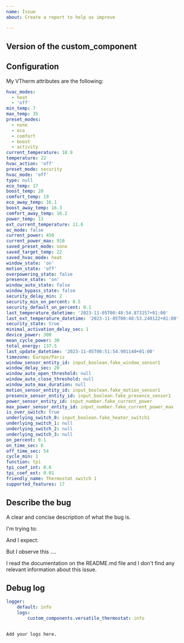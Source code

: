 ```yaml
---
name: Issue
about: Create a report to help us improve

---
```


<!-- Before you open a new issue, search through the existing issues to see if others have had the same problem.

If you have a simple question or you are not sure this is an issue, don't open an issue but open a new discussion [here](https://github.com/jmcollin78/versatile_thermostat/discussions).

Issues not containing the minimum requirements will be closed:

- Issues without a description (using the header is not good enough) will be closed.
- Issues without configuration will be closed

-->

## Version of the custom_component
<!-- If you are not using the newest version, download and try that before opening an issue
If you are unsure about the version check the const.py file.
-->

## Configuration

<!-- Copy / paste the attributes of the VTherm here. You can go to Development Tool / States, find and select your VTherm and the copy/paste the attributes.
Without these attribute support is impossible due to the number of configuration attributes the VTherm have (more than 60). -->

My VTherm attributes are the following:
```yaml
hvac_modes:
  - heat
  - 'off'
min_temp: 7
max_temp: 35
preset_modes:
  - none
  - eco
  - comfort
  - boost
  - activity
current_temperature: 18.9
temperature: 22
hvac_action: 'off'
preset_mode: security
hvac_mode: 'off'
type: null
eco_temp: 17
boost_temp: 20
comfort_temp: 19
eco_away_temp: 16.1
boost_away_temp: 16.3
comfort_away_temp: 16.2
power_temp: 13
ext_current_temperature: 11.6
ac_mode: false
current_power: 450
current_power_max: 910
saved_preset_mode: none
saved_target_temp: 22
saved_hvac_mode: heat
window_state: 'on'
motion_state: 'off'
overpowering_state: false
presence_state: 'on'
window_auto_state: false
window_bypass_state: false
security_delay_min: 2
security_min_on_percent: 0.5
security_default_on_percent: 0.1
last_temperature_datetime: '2023-11-05T00:48:54.873157+01:00'
last_ext_temperature_datetime: '2023-11-05T00:48:53.240122+01:00'
security_state: true
minimal_activation_delay_sec: 1
device_power: 300
mean_cycle_power: 30
total_energy: 137.5
last_update_datetime: '2023-11-05T00:51:54.901140+01:00'
timezone: Europe/Paris
window_sensor_entity_id: input_boolean.fake_window_sensor1
window_delay_sec: 20
window_auto_open_threshold: null
window_auto_close_threshold: null
window_auto_max_duration: null
motion_sensor_entity_id: input_boolean.fake_motion_sensor1
presence_sensor_entity_id: input_boolean.fake_presence_sensor1
power_sensor_entity_id: input_number.fake_current_power
max_power_sensor_entity_id: input_number.fake_current_power_max
is_over_switch: true
underlying_switch_0: input_boolean.fake_heater_switch1
underlying_switch_1: null
underlying_switch_2: null
underlying_switch_3: null
on_percent: 0.1
on_time_sec: 6
off_time_sec: 54
cycle_min: 1
function: tpi
tpi_coef_int: 0.6
tpi_coef_ext: 0.01
friendly_name: Thermostat switch 1
supported_features: 17
```

<!-- Please do not send an image but a copy / paste of the attributes in yaml format. -->

## Describe the bug
A clear and concise description of what the bug is.

I'm trying to:
<!-- compleete the description -->

And I expect:
<!-- complete the expectations -->

But I observe this ....
<!-- complete what you observe and why you think it is erroneous. -->

I read the documentation on the README.md file and I don't find any relevant information about this issue.


## Debug log

<!-- To enable debug logs check this https://www.home-assistant.io/components/logger/
Add the following configuration into your `configuration.yaml` (or `logger.yaml` if you have one) to enable logs:  -->

```yaml
logger:
    default: info
    logs:
        custom_components.versatile_thermostat: info
```

<!-- You can also switch to debug mode but be careful, in debug mode, the logs are verbose.
Please copy/paste the releveant logs (around the failure) below: -->

```text

Add your logs here.

```